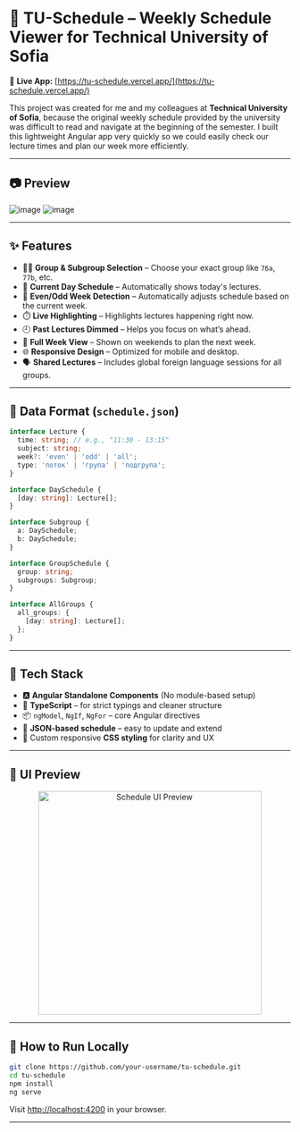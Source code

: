 # 📅 TU-Schedule – Weekly Schedule Viewer for Technical University of Sofia

🚀 **Live App:** [https://tu-schedule.vercel.app/](https://tu-schedule.vercel.app/)

This project was created for me and my colleagues at **Technical University of Sofia**, because the original weekly schedule provided by the university was difficult to read and navigate at the beginning of the semester. I built this lightweight Angular app very quickly so we could easily check our lecture times and plan our week more efficiently.

---

## 📷 Preview

![image](https://github.com/user-attachments/assets/1b24db37-3122-4aeb-9992-d7018170eea4)
![image](https://github.com/user-attachments/assets/05302b75-2b8b-4f8b-ab81-669f0f55af4b)

---

## ✨ Features

- 👨‍🎓 **Group & Subgroup Selection** – Choose your exact group like `76a`, `77b`, etc.
- 📅 **Current Day Schedule** – Automatically shows today's lectures.
- 🔄 **Even/Odd Week Detection** – Automatically adjusts schedule based on the current week.
- ⏱️ **Live Highlighting** – Highlights lectures happening right now.
- 🕘 **Past Lectures Dimmed** – Helps you focus on what’s ahead.
- 📆 **Full Week View** – Shown on weekends to plan the next week.
- 🌐 **Responsive Design** – Optimized for mobile and desktop.
- 🗣️ **Shared Lectures** – Includes global foreign language sessions for all groups.

---

## 🧠 Data Format (`schedule.json`)

```ts
interface Lecture {
  time: string; // e.g., "11:30 - 13:15"
  subject: string;
  week?: 'even' | 'odd' | 'all';
  type: 'поток' | 'група' | 'подгрупа';
}

interface DaySchedule {
  [day: string]: Lecture[];
}

interface Subgroup {
  a: DaySchedule;
  b: DaySchedule;
}

interface GroupSchedule {
  group: string;
  subgroups: Subgroup;
}

interface AllGroups {
  all_groups: {
    [day: string]: Lecture[];
  };
}
````

---

## 🧩 Tech Stack

* 🅰️ **Angular Standalone Components** (No module-based setup)
* 🧠 **TypeScript** – for strict typings and cleaner structure
* 📦 `ngModel`, `NgIf`, `NgFor` – core Angular directives
* 📄 **JSON-based schedule** – easy to update and extend
* 🎨 Custom responsive **CSS styling** for clarity and UX

---

## 📸 UI Preview

<div align="center">
  <img src="https://i.imgur.com/kDEH6kY.png" alt="Schedule UI Preview" width="400"/>
</div>

---

## 🧪 How to Run Locally

```bash
git clone https://github.com/your-username/tu-schedule.git
cd tu-schedule
npm install
ng serve
```

Visit [http://localhost:4200](http://localhost:4200) in your browser.

---


